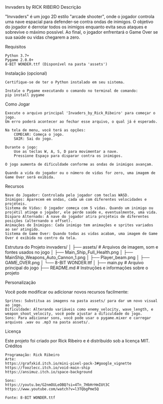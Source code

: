 Invvaders by RICK RIBEIRO
Descrição

"Invvaders" é um jogo 2D estilo "arcade shooter", onde o jogador controla uma nave espacial para defender-se contra ondas de inimigos. O objetivo do jogador é derrotar todos os inimigos enquanto evita seus ataques e sobrevive o máximo possível. Ao final, o jogador enfrentará o Game Over se sua saúde ou vidas chegarem a zero.

Requisitos

    Python 3.7+
    Pygame 2.0.0+
    8-BIT WONDER.ttf (Disponível na pasta 'assets')
    
    

Instalação (opcional)

    Certifique-se de ter o Python instalado em seu sistema.

    Instale o Pygame executando o comando no terminal de comando:
    pip install pygame
    

Como Jogar

    Execute o arquivo principal 'Invaders_by_Rick_Ribeiro' para começar o jogo.
    Um erro poderá acontecer ao fechar esse arquivo, o qual já é esperado.

    Na tela de menu, você terá as opções:
        COMECAR: Começa o jogo.
        SAIR: Sai do jogo.

    Durante o jogo:
        Use as teclas W, A, S, D para movimentar a nave.
        Pressione Espaço para disparar contra os inimigos.

    O jogo aumenta de dificuldade conforme as ondas de inimigos avançam.

    Quando a vida do jogador ou o número de vidas for zero, uma imagem de Game Over será exibida.

Recursos

    Nave do Jogador: Controlada pelo jogador com teclas WASD.
    Inimigos: Aparecem em ondas, cada um com diferentes velocidades e projéteis.
    Sistema de Vidas: O jogador começa com 5 vidas. Quando um inimigo ou projétil atinge o jogador, ele perde saúde e, eventualmente, uma vida.
    Disparo Alternado: A nave do jogador atira projéteis de diferentes posições (alternando o offset).
    Animações de Inimigos: Cada inimigo tem animações e sprites variados ao ser atingido.
    Sistema de Game Over: Quando todas as vidas acabam, uma imagem de Game Over é exibida no centro da tela.

Estrutura do Projeto
invvaders/
│
├── assets/                  # Arquivos de imagem, som e fontes usados no jogo
│   ├── Main_Ship_Full_Health.png
│   ├── MainShip_Weapons_Auto_Cannon_1.png
│   ├── Player_beam.png
│   ├── GAME_OVER.png
│   └── 8-BIT WONDER.ttf
│
├── main.py                  # Arquivo principal do jogo
├── README.md                # Instruções e informações sobre o projeto

Personalização

Você pode modificar ou adicionar novos recursos facilmente:

    Sprites: Substitua as imagens na pasta assets/ para dar um novo visual ao jogo.
    Dificuldade: Alterando variáveis como enemy_velocity, wave_length, e weapon_shoot_velocity, você pode ajustar a dificuldade do jogo.
    Sons: Para adicionar sons, você pode usar o pygame.mixer e carregar arquivos .wav ou .mp3 na pasta assets/.

Licença

Este projeto foi criado por Rick Ribeiro e é distribuído sob a licença MIT.
Créditos

    Programação: Rick Ribeiro
    Arte:
    https://grafxkid.itch.io/mini-pixel-pack-3#google_vignette
    https://foozlecc.itch.io/void-main-ship
    https://ansimuz.itch.io/space-background
    
    Sons:
    https://youtu.be/G2nmOULeOBQ?si=4Tn_7HbHrHmIUt3C
    https://www.youtube.com/watch?v=l3TQbgPme5Q
    
    Fonte: 8-BIT WONDER.ttf
